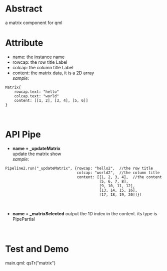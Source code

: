 # Abstract
a matrix component for qml  

# Attribute
* name: the instance name  
* rowcap: the row title Label  
* colcap: the column title Label  
* content: the matrix data, it is a 2D array  
_sample_:  
```
Matrix{
    rowcap.text: "hello"
    colcap.text: "world"
    content: [[1, 2], [3, 4], [5, 6]]
}
```  
</br>

# API Pipe
* **name + _updateMatrix**  
update the matrix show  
_sample_:  
```
Pipeline2.run("_updateMatrix", {rowcap: "hello2",  //the row title
                                colcap: "world2",  //the column title
                                content: [[1, 2, 3, 4],  //the content
                                          [5, 6, 7, 8],
                                          [9, 10, 11, 12],
                                          [13, 14, 15, 16],
                                          [17, 18, 19, 20]]})
```  
</br>

* **name + _matrixSelected**
output the 1D index in the content. its type is PipePartial  
</br>

# Test and Demo
main.qml: qsTr("matrix")  
</br>